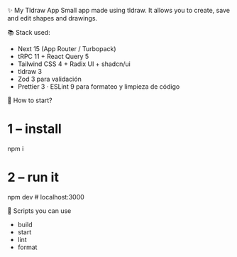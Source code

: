 ✨ My Tldraw App
Small app made using tldraw. It allows you to create, save and edit shapes and drawings.

📚 Stack used: 
- Next 15 (App Router / Turbopack)
- tRPC 11 + React Query 5
- Tailwind CSS 4 + Radix UI + shadcn/ui
- tldraw 3 
- Zod 3 para validación
- Prettier 3 · ESLint 9 para formateo y limpieza de código

🚀 How to start? 
# 1 – install
npm i
# 2 – run it
npm dev # localhost:3000

🔧 Scripts you can use
- build
- start	
- lint	
- format	


